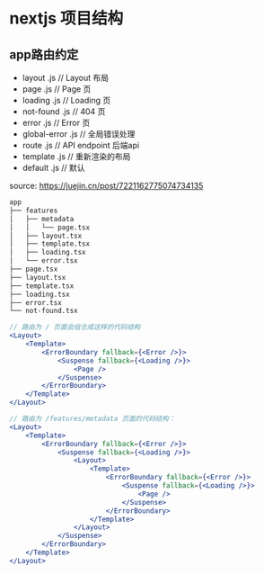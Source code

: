 # nextjs 项目结构

## app路由约定

+ layout    .js // Layout 布局
+ page      .js // Page 页
+ loading   .js // Loading 页
+ not-found .js // 404 页
+ error     .js // Error 页
+ global-error .js // 全局错误处理
+ route   .js // API endpoint 后端api
+ template .js // 重新渲染的布局
+ default .js // 默认

source: <https://juejin.cn/post/7221162775074734135>

```md
app
├── features
│   ├── metadata
│   │   └── page.tsx
│   ├── layout.tsx
│   ├── template.tsx
│   ├── loading.tsx
│   └── error.tsx
├── page.tsx
├── layout.tsx
├── template.tsx
├── loading.tsx
├── error.tsx
└── not-found.tsx
```

```jsx
// 路由为 / 页面会组合成这样的代码结构
<Layout>
    <Template>
        <ErrorBoundary fallback={<Error />}>
            <Suspense fallback={<Loading />}>
                <Page />
            </Suspense>
        </ErrorBoundary>
    </Template>
</Layout>
```

```jsx
// 路由为 /features/metadata 页面的代码结构：
<Layout>
    <Template>
        <ErrorBoundary fallback={<Error />}>
            <Suspense fallback={<Loading />}>
                <Layout>
                    <Template>
                        <ErrorBoundary fallback={<Error />}>
                            <Suspense fallback={<Loading />}>
                                <Page />
                            </Suspense>
                        </ErrorBoundary>
                    </Template>
                </Layout>
            </Suspense>
        </ErrorBoundary>
    </Template>
</Layout>
```
